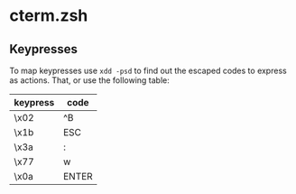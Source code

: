 # cterm.zsh

## Keypresses

To map keypresses use `xdd -psd` to find out the escaped codes to express as actions. That, or use the following table: 

keypress | code
--- | ---
\x02 | ^B
\x1b | ESC
\x3a | :
\x77 | w
\x0a | ENTER

